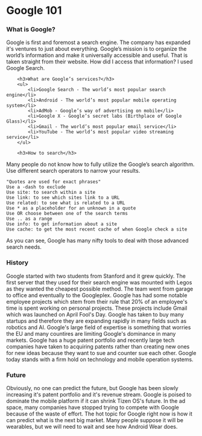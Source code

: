 <h1>Google 101</h1>
		
<h3>What is Google?</h3>
<p>Google is first and foremost a search engine. The company has expanded it's ventures to just about everything. Google’s mission is to organize the world’s information and make it universally accessible and useful. That is taken straight from their website. How did I access that information? I used Google Search.<p> 
		
		<h3>What are Google’s services?</h3>
		<ul>
			<li>Google Search - The world’s most popular search engine</li>
			<li>Android - The world’s most popular mobile operating system</li>
			<li>AdMob - Google’s way of advertising on mobile</li>
			<li>Google X - Google’s secret labs (Birthplace of Google Glass)</li>
			<li>Gmail - The world’s most popular email service</li>
			<li>YouTube - The world’s most popular video streaming service</li>
		</ul>
		
		<h3>How to search</h3>
<p>Many people do not know how to fully utilize the Google’s search algorithm. Use different search operators to narrow your results.</p>

```
"Quotes are used for exact phrases"
Use a -dash to exclude
Use site: to search within a site
Use link: to see which sites link to a URL
Use related: to see what is related to a URL
Use * as a placeholder for an unknown in a quote
Use OR choose between one of the search terms
Use .. as a range
Use info: to get information about a site
Use cache: to get the most recent cache of when Google check a site
```
<p>As you can see, Google has many nifty tools to deal with those advanced search needs.</p>
		
<h3>History</h3>
		<p>Google started with two students from Stanford and it grew quickly. The first server that they used for their search engine was mounted with Legos as they wanted the cheapest possible method. The team went from garage to office and eventually to the Googleplex. Google has had some notable employee projects which stem from their rule that 20% of an employee's time is spent working on personal projects. These projects include Gmail which was launched on April Fool's Day. Google has taken to buy many startups and therefore they are expanding rapidly in many fields such as robotics and AI. Google's large field of expertise is something that worries the EU and many countires are limiting Google's dominance in many markets. Google has a huge patent portfolio and recently large tech companies have taken to acquiring patents rather than creating new ones for new ideas because they want to sue and counter sue each other. Google today stands with a firm hold on technology and mobile operation systems.</p>

<h3>Future</h3>
<p>Obviously, no one can predict the future, but Google has been slowly increasing it's patent portfolio and it's revenue stream. Google is poised to dominate the mobile platform if it can shrink Tizen OS's future. In the ad space, many companies have stopped trying to compete with Google because of the waste of effort. The hot topic for Google right now is how it can predict what is the next big market. Many people suppose it will be wearables, but we will need to wait and see how Android Wear does.</p>